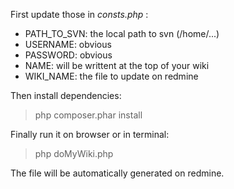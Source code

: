 First update those in *consts.php* :

- PATH_TO_SVN: the local path to svn (/home/...)
- USERNAME: obvious
- PASSWORD: obvious
- NAME: will be writtent at the top of your wiki
- WIKI_NAME: the file to update on redmine

Then install dependencies:
>php composer.phar install

Finally run it on browser or in terminal:
>php doMyWiki.php

The file will be automatically generated on redmine.
